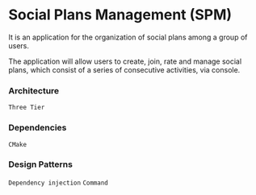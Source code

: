 # Social Plans Management (SPM)

It is an application for the organization of social plans among a group of users.

The application will allow users to create, join, rate and manage social plans, which consist of a series of consecutive
activities, via console.

### Architecture

`Three Tier`

### Dependencies

`CMake`

### Design Patterns

`Dependency injection` `Command`